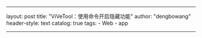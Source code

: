 ---

layout:       post
title:        "ViVeTool：使用命令开启隐藏功能"
author:       "dengbowang"
header-style: text
catalog:      true
tags:
    - Web
    - app

---